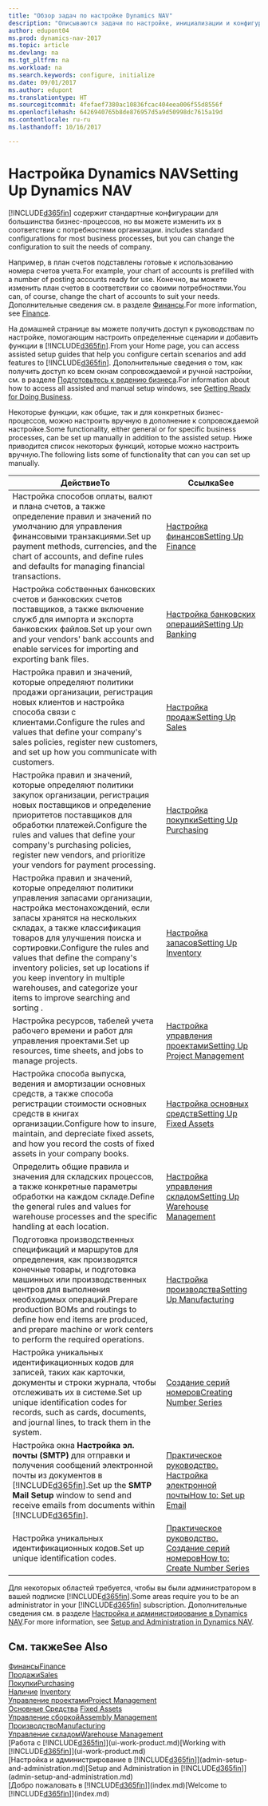 ```yaml
---
title: "Обзор задач по настройке Dynamics NAV"
description: "Описываются задачи по настройке, инициализации и конфигурированию Dynamics NAV в соответствии с вашими потребностями."
author: edupont04
ms.prod: dynamics-nav-2017
ms.topic: article
ms.devlang: na
ms.tgt_pltfrm: na
ms.workload: na
ms.search.keywords: configure, initialize
ms.date: 09/01/2017
ms.author: edupont
ms.translationtype: HT
ms.sourcegitcommit: 4fefaef7380ac10836fcac404eea006f55d8556f
ms.openlocfilehash: 6426940765b8de876957d5a9d50998dc7615a19d
ms.contentlocale: ru-ru
ms.lasthandoff: 10/16/2017

---
```

# <a name="setting-up-dynamics-nav"></a><span data-ttu-id="9fdcc-103">Настройка Dynamics NAV</span><span class="sxs-lookup"><span data-stu-id="9fdcc-103">Setting Up Dynamics NAV</span></span>
[!INCLUDE[d365fin](includes/d365fin_md.md)]<span data-ttu-id="9fdcc-104"> содержит стандартные конфигурации для большинства бизнес-процессов, но вы можете изменить их в соответствии с потребностями организации.</span><span class="sxs-lookup"><span data-stu-id="9fdcc-104"> includes standard configurations for most business processes, but you can change the configuration to suit the needs of company.</span></span>

<span data-ttu-id="9fdcc-105">Например, в план счетов подставлены готовые к использованию номера счетов учета.</span><span class="sxs-lookup"><span data-stu-id="9fdcc-105">For example, your chart of accounts is prefilled with a number of posting accounts ready for use.</span></span> <span data-ttu-id="9fdcc-106">Конечно, вы можете изменить план счетов в соответствии со своими потребностями.</span><span class="sxs-lookup"><span data-stu-id="9fdcc-106">You can, of course, change the chart of accounts to suit your needs.</span></span> <span data-ttu-id="9fdcc-107">Дополнительные сведения см. в разделе [Финансы](finance.md).</span><span class="sxs-lookup"><span data-stu-id="9fdcc-107">For more information, see [Finance](finance.md).</span></span>

<span data-ttu-id="9fdcc-108">На домашней странице вы можете получить доступ к руководствам по настройке, помогающим настроить определенные сценарии и добавить функции в [!INCLUDE[d365fin](includes/d365fin_md.md)].</span><span class="sxs-lookup"><span data-stu-id="9fdcc-108">From your Home page, you can access assisted setup guides that help you configure certain scenarios and add features to [!INCLUDE[d365fin](includes/d365fin_md.md)].</span></span> <span data-ttu-id="9fdcc-109">Дополнительные сведения о том, как получить доступ ко всем окнам сопровождаемой и ручной настройки, см. в разделе [Подготовьтесь к ведению бизнеса](ui-get-ready-business.md).</span><span class="sxs-lookup"><span data-stu-id="9fdcc-109">For information about how to access all assisted and manual setup windows, see [Getting Ready for Doing Business](ui-get-ready-business.md).</span></span>

<span data-ttu-id="9fdcc-110">Некоторые функции, как общие, так и для конкретных бизнес-процессов, можно настроить вручную в дополнение к сопровождаемой настройке.</span><span class="sxs-lookup"><span data-stu-id="9fdcc-110">Some functionality, either general or for specific business processes, can be set up manually in addition to the assisted setup.</span></span> <span data-ttu-id="9fdcc-111">Ниже приводится список некоторых функций, которые можно настроить вручную.</span><span class="sxs-lookup"><span data-stu-id="9fdcc-111">The following lists some of functionality that can you can set up manually.</span></span>

| <span data-ttu-id="9fdcc-112">Действие</span><span class="sxs-lookup"><span data-stu-id="9fdcc-112">To</span></span> | <span data-ttu-id="9fdcc-113">Ссылка</span><span class="sxs-lookup"><span data-stu-id="9fdcc-113">See</span></span> |
| --- | --- |
| <span data-ttu-id="9fdcc-114">Настройка способов оплаты, валют и плана счетов, а также определение правил и значений по умолчанию для управления финансовыми транзакциями.</span><span class="sxs-lookup"><span data-stu-id="9fdcc-114">Set up payment methods, currencies, and the chart of accounts, and define rules and defaults for managing financial transactions.</span></span> |[<span data-ttu-id="9fdcc-115">Настройка финансов</span><span class="sxs-lookup"><span data-stu-id="9fdcc-115">Setting Up Finance</span></span>](finance-setup-finance.md) |
| <span data-ttu-id="9fdcc-116">Настройка собственных банковских счетов и банковских счетов поставщиков, а также включение служб для импорта и экспорта банковских файлов.</span><span class="sxs-lookup"><span data-stu-id="9fdcc-116">Set up your own and your vendors' bank accounts and enable services for importing and exporting bank files.</span></span> |[<span data-ttu-id="9fdcc-117">Настройка банковских операций</span><span class="sxs-lookup"><span data-stu-id="9fdcc-117">Setting Up Banking</span></span>](bank-setup-banking.md) |
| <span data-ttu-id="9fdcc-118">Настройка правил и значений, которые определяют политики продажи организации, регистрация новых клиентов и настройка способа связи с клиентами.</span><span class="sxs-lookup"><span data-stu-id="9fdcc-118">Configure the rules and values that define your company's sales policies, register new customers, and set up how you communicate with customers.</span></span> |[<span data-ttu-id="9fdcc-119">Настройка продаж</span><span class="sxs-lookup"><span data-stu-id="9fdcc-119">Setting Up Sales</span></span>](sales-setup-sales.md) |
| <span data-ttu-id="9fdcc-120">Настройка правил и значений, которые определяют политики закупок организации, регистрация новых поставщиков и определение приоритетов поставщиков для обработки платежей.</span><span class="sxs-lookup"><span data-stu-id="9fdcc-120">Configure the rules and values that define your company's purchasing policies, register new vendors, and prioritize your vendors for payment processing.</span></span> |[<span data-ttu-id="9fdcc-121">Настройка покупки</span><span class="sxs-lookup"><span data-stu-id="9fdcc-121">Setting Up Purchasing</span></span>](purchasing-setup-purchasing.md) |
| <span data-ttu-id="9fdcc-122">Настройка правил и значений, которые определяют политики управления запасами организации, настройка местонахождений, если запасы хранятся на нескольких складах, а также классификация товаров для улучшения поиска и сортировки.</span><span class="sxs-lookup"><span data-stu-id="9fdcc-122">Configure the rules and values that define the company's inventory policies, set up locations if you keep inventory in multiple warehouses, and categorize your items to improve searching and sorting .</span></span> |[<span data-ttu-id="9fdcc-123">Настройка запасов</span><span class="sxs-lookup"><span data-stu-id="9fdcc-123">Setting Up Inventory</span></span>](inventory-setup-inventory.md) |
| <span data-ttu-id="9fdcc-124">Настройка ресурсов, табелей учета рабочего времени и работ для управления проектами.</span><span class="sxs-lookup"><span data-stu-id="9fdcc-124">Set up resources, time sheets, and jobs to manage projects.</span></span> |[<span data-ttu-id="9fdcc-125">Настройка управления проектами</span><span class="sxs-lookup"><span data-stu-id="9fdcc-125">Setting Up Project Management</span></span>](projects-setup-projects.md) |
| <span data-ttu-id="9fdcc-126">Настройка способа выпуска, ведения и амортизации основных средств, а также способа регистрации стоимости основных средств в книгах организации.</span><span class="sxs-lookup"><span data-stu-id="9fdcc-126">Configure how to insure, maintain, and depreciate fixed assets, and how you record the costs of fixed assets in your company books.</span></span> |[<span data-ttu-id="9fdcc-127">Настройка основных средств</span><span class="sxs-lookup"><span data-stu-id="9fdcc-127">Setting Up Fixed Assets</span></span>](fa-setup.md) |
|<span data-ttu-id="9fdcc-128">Определить общие правила и значения для складских процессов, а также конкретные параметры обработки на каждом складе.</span><span class="sxs-lookup"><span data-stu-id="9fdcc-128">Define the general rules and values for warehouse processes and the specific handling at each location.</span></span>|[<span data-ttu-id="9fdcc-129">Настройка управления складом</span><span class="sxs-lookup"><span data-stu-id="9fdcc-129">Setting Up Warehouse Management</span></span>](warehouse-setup-warehouse.md)|
|<span data-ttu-id="9fdcc-130">Подготовка производственных спецификаций и маршрутов для определения, как производятся конечные товары, и подготовка машинных или производственных центров для выполнения необходимых операций.</span><span class="sxs-lookup"><span data-stu-id="9fdcc-130">Prepare production BOMs and routings to define how end items are produced, and prepare machine or work centers to perform the required operations.</span></span>|[<span data-ttu-id="9fdcc-131">Настройка производства</span><span class="sxs-lookup"><span data-stu-id="9fdcc-131">Setting Up Manufacturing</span></span>](production-configure-production-processes.md)|
| <span data-ttu-id="9fdcc-132">Настройка уникальных идентификационных кодов для записей, таких как карточки, документы и строки журнала, чтобы отслеживать их в системе.</span><span class="sxs-lookup"><span data-stu-id="9fdcc-132">Set up unique identification codes for records, such as cards, documents, and journal lines, to track them in the system.</span></span> |[<span data-ttu-id="9fdcc-133">Создание серий номеров</span><span class="sxs-lookup"><span data-stu-id="9fdcc-133">Creating Number Series</span></span>](ui-create-number-series.md) |
| <span data-ttu-id="9fdcc-134">Настройка окна **Настройка эл. почты (SMTP)** для отправки и получения сообщений электронной почты из документов в [!INCLUDE[d365fin](includes/d365fin_md.md)].</span><span class="sxs-lookup"><span data-stu-id="9fdcc-134">Set up the **SMTP Mail Setup** window to send and receive emails from documents within [!INCLUDE[d365fin](includes/d365fin_md.md)].</span></span> |[<span data-ttu-id="9fdcc-135">Практическое руководство. Настройка электронной почты</span><span class="sxs-lookup"><span data-stu-id="9fdcc-135">How to: Set up Email</span></span>](madeira-how-setup-email.md) |
| <span data-ttu-id="9fdcc-136">Настройка уникальных идентификационных кодов.</span><span class="sxs-lookup"><span data-stu-id="9fdcc-136">Set up unique identification codes.</span></span> |[<span data-ttu-id="9fdcc-137">Практическое руководство. Создание серий номеров</span><span class="sxs-lookup"><span data-stu-id="9fdcc-137">How to: Create Number Series</span></span>](ui-create-number-series.md) |

<span data-ttu-id="9fdcc-138">Для некоторых областей требуется, чтобы вы были администратором в вашей подписке [!INCLUDE[d365fin](includes/d365fin_md.md)].</span><span class="sxs-lookup"><span data-stu-id="9fdcc-138">Some areas require you to be an administrator in your [!INCLUDE[d365fin](includes/d365fin_md.md)] subscription.</span></span> <span data-ttu-id="9fdcc-139">Дополнительные сведения см. в разделе [Настройка и администрирование в Dynamics NAV](admin-setup-and-administration.md).</span><span class="sxs-lookup"><span data-stu-id="9fdcc-139">For more information, see [Setup and Administration in Dynamics NAV](admin-setup-and-administration.md).</span></span>  

## <a name="see-also"></a><span data-ttu-id="9fdcc-140">См. также</span><span class="sxs-lookup"><span data-stu-id="9fdcc-140">See Also</span></span>
[<span data-ttu-id="9fdcc-141">Финансы</span><span class="sxs-lookup"><span data-stu-id="9fdcc-141">Finance</span></span>](finance.md)  
[<span data-ttu-id="9fdcc-142">Продажи</span><span class="sxs-lookup"><span data-stu-id="9fdcc-142">Sales</span></span>](sales-manage-sales.md)  
[<span data-ttu-id="9fdcc-143">Покупки</span><span class="sxs-lookup"><span data-stu-id="9fdcc-143">Purchasing</span></span>](purchasing-manage-purchasing.md)  
<span data-ttu-id="9fdcc-144">[Наличие](inventory-manage-inventory.md)  </span><span class="sxs-lookup"><span data-stu-id="9fdcc-144">[Inventory](inventory-manage-inventory.md)  </span></span>  
[<span data-ttu-id="9fdcc-145">Управление проектами</span><span class="sxs-lookup"><span data-stu-id="9fdcc-145">Project Management</span></span>](projects-manage-projects.md)  
<span data-ttu-id="9fdcc-146">[Основные Средства](fa-manage.md)  </span><span class="sxs-lookup"><span data-stu-id="9fdcc-146">[Fixed Assets](fa-manage.md)  </span></span>  
[<span data-ttu-id="9fdcc-147">Управление сборкой</span><span class="sxs-lookup"><span data-stu-id="9fdcc-147">Assembly Management</span></span>](assembly-assemble-items.md)  
[<span data-ttu-id="9fdcc-148">Производство</span><span class="sxs-lookup"><span data-stu-id="9fdcc-148">Manufacturing</span></span>](production-manage-manufacturing.md)  
[<span data-ttu-id="9fdcc-149">Управление складом</span><span class="sxs-lookup"><span data-stu-id="9fdcc-149">Warehouse Management</span></span>](warehouse-manage-warehouse.md)  
<span data-ttu-id="9fdcc-150">[Работа с [!INCLUDE[d365fin](includes/d365fin_md.md)]](ui-work-product.md)</span><span class="sxs-lookup"><span data-stu-id="9fdcc-150">[Working with [!INCLUDE[d365fin](includes/d365fin_md.md)]](ui-work-product.md)</span></span>  
<span data-ttu-id="9fdcc-151">[Настройка и администрирование в [!INCLUDE[d365fin](includes/d365fin_md.md)]](admin-setup-and-administration.md)</span><span class="sxs-lookup"><span data-stu-id="9fdcc-151">[Setup and Administration in [!INCLUDE[d365fin](includes/d365fin_md.md)]](admin-setup-and-administration.md)</span></span>  
<span data-ttu-id="9fdcc-152">[Добро пожаловать в [!INCLUDE[d365fin](includes/d365fin_md.md)]](index.md)</span><span class="sxs-lookup"><span data-stu-id="9fdcc-152">[Welcome to [!INCLUDE[d365fin](includes/d365fin_md.md)]](index.md)</span></span>  

##

